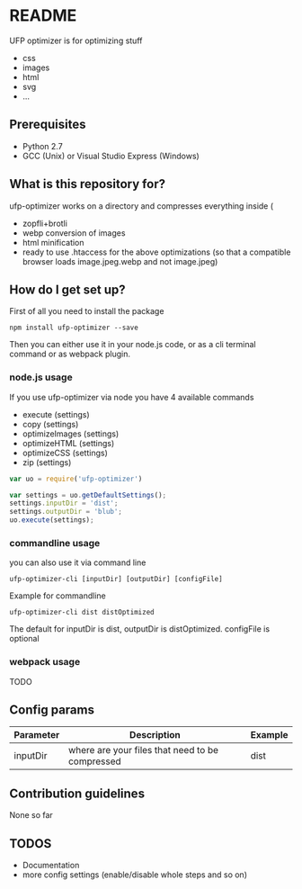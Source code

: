 # README #

UFP optimizer is for optimizing stuff

* css
* images
* html
* svg
* ...


## Prerequisites ##

* Python 2.7
* GCC (Unix) or Visual Studio Express (Windows)

## What is this repository for? ##

ufp-optimizer works on a directory and compresses everything inside (

* zopfli+brotli
* webp conversion of images
* html minification
* ready to use .htaccess for the above optimizations (so that a compatible browser loads image.jpeg.webp and not image.jpeg)

## How do I get set up? ##

First of all you need to install the package

```
npm install ufp-optimizer --save
```


Then you can either use it in your node.js code, or as a cli terminal command or as webpack plugin.

### node.js usage ###

If you use ufp-optimizer via node you have  4 available commands

* execute (settings)
* copy (settings)
* optimizeImages (settings)
* optimizeHTML (settings)
* optimizeCSS (settings)
* zip (settings)

```javascript
var uo = require('ufp-optimizer')

var settings = uo.getDefaultSettings();
settings.inputDir = 'dist';
settings.outputDir = 'blub';
uo.execute(settings);
```


### commandline usage ###

you can also use it via command line

```
ufp-optimizer-cli [inputDir] [outputDir] [configFile]
```

Example for commandline

```
ufp-optimizer-cli dist distOptimized
```

The default for inputDir is dist, outputDir is distOptimized. configFile is optional


### webpack usage ###

TODO

## Config params ##

| Parameter | Description                                     | Example |
| --------- | -----------                                     | ------- |
| inputDir  | where are your files that need to be compressed | dist    |


## Contribution guidelines ##

None so far


## TODOS ##

* Documentation
* more config settings (enable/disable whole steps and so on)
